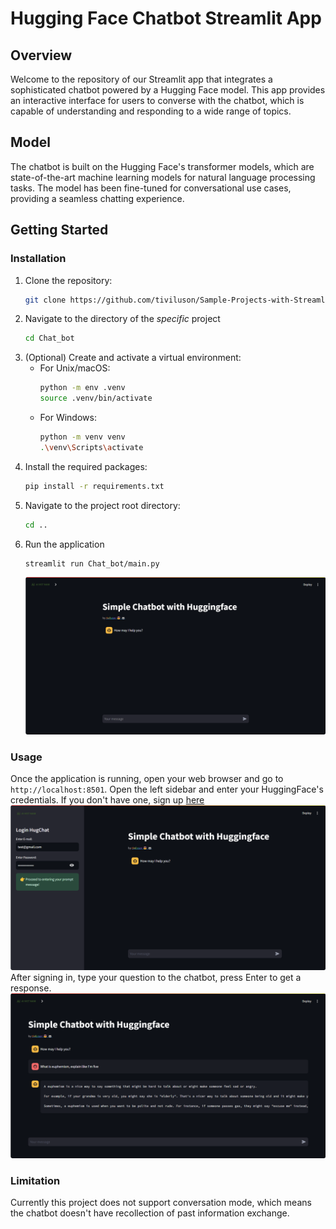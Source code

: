 # Hugging Face Chatbot Streamlit App

## Overview
Welcome to the repository of our Streamlit app that integrates a sophisticated chatbot powered by a Hugging Face model. This app provides an interactive interface for users to converse with the chatbot, which is capable of understanding and responding to a wide range of topics.

## Model
The chatbot is built on the Hugging Face's transformer models, which are state-of-the-art machine learning models for natural language processing tasks. The model has been fine-tuned for conversational use cases, providing a seamless chatting experience.

## Getting Started

### Installation
1. Clone the repository:
   ```bash
   git clone https://github.com/tiviluson/Sample-Projects-with-Streamlit
1. Navigate to the directory of the *specific* project
   ```bash
   cd Chat_bot
1. (Optional) Create and activate a virtual environment:
   * For Unix/macOS:
      ```bash
      python -m env .venv
      source .venv/bin/activate
   * For Windows:
      ```bash
      python -m venv venv
      .\venv\Scripts\activate
1. Install the required packages:
   ```bash
   pip install -r requirements.txt
1. Navigate to the project root directory:
   ```bash
   cd ..
1. Run the application
   ```bash
   streamlit run Chat_bot/main.py
   ```
   ![alt text](../assets/chatbot_1.png)

### Usage
Once the application is running, open your web browser and go to `http://localhost:8501`. 
Open the left sidebar and enter your HuggingFace's credentials. If you don't have one, sign up [here](https://huggingface.co/join)
![alt text](../assets/chatbot_2.png)
After signing in, type your question to the chatbot, press Enter to get a response.
![alt text](../assets/chatbot_3.png)

### Limitation
Currently this project does not support conversation mode, which means the chatbot doesn't have recollection of past information exchange.